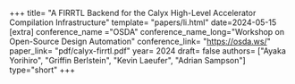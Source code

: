 +++
title= "A FIRRTL Backend for the Calyx High-Level Accelerator Compilation Infrastructure"
template= "papers/li.html"
date=2024-05-15
[extra]
conference_name ="OSDA"
conference_name_long="Workshop on Open-Source Design Automation"
conference_link= "https://osda.ws/"
paper_link= "pdf/calyx-firrtl.pdf"
year= 2024
draft= false
authors= ["Ayaka Yorihiro", "Griffin Berlstein", "Kevin Laeufer", "Adrian Sampson"]
type="short"
+++
